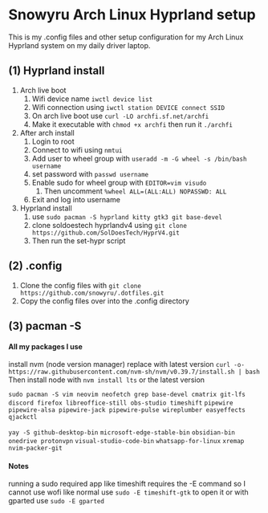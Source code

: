 # Snowyru Arch Linux Hyprland setup
This is my .config files and other setup configuration for my Arch Linux Hyprland system on my daily driver laptop.

##  (1) Hyprland install
1. Arch live boot
	1. Wifi device name `iwctl device list`
 	2. Wifi connection using `iwctl station DEVICE connect SSID`
	3. On arch live boot use `curl -LO archfi.sf.net/archfi`
 	4. Make it executable with `chmod +x archfi` then run it `./archfi`
2. After arch install 
	1. Login to root
 	2. Connect to wifi using `nmtui`
	3. Add user to wheel group with `useradd -m -G wheel -s /bin/bash username`
	4. set password with `passwd username`
	5. Enable sudo for wheel group with `EDITOR=vim visudo`
		1. Then uncomment `%wheel ALL=(ALL:ALL) NOPASSWD: ALL`
	6. Exit and log into username
3. Hyprland install
	1. use `sudo pacman -S hyprland kitty gtk3 git base-devel`
	2. clone soldoestech hyprlandv4 using `git clone https://github.com/SolDoesTech/HyprV4.git`
	3. Then run the set-hypr script
## (2) .config
1. Clone the config files with `git clone https://github.com/snowyru/.dotfiles.git`
2. Copy the config files over into the .config directory
##  (3) pacman -S
#### All my packages I use 

install nvm (node version manager) replace with latest version `curl -o- https://raw.githubusercontent.com/nvm-sh/nvm/v0.39.7/install.sh | bash`
Then install node with `nvm install lts` or the latest version

`sudo pacman -S vim neovim neofetch grep base-devel cmatrix git-lfs`
`discord firefox libreoffice-still obs-studio timeshift`
`pipewire pipewire-alsa pipewire-jack pipewire-pulse wireplumber easyeffects qjackctl`

`yay -S github-desktop-bin`
`microsoft-edge-stable-bin`
`obsidian-bin`
`onedrive protonvpn`
`visual-studio-code-bin`
`whatsapp-for-linux`
`xremap`
`nvim-packer-git`

#### Notes
running a sudo required app like timeshift requires the -E command so I cannot use wofi like normal
use `sudo -E timeshift-gtk` to open it or with gparted use `sudo -E gparted`






